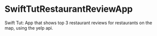 # SwiftTutRestaurantReviewApp
Swift Tut: App that shows top 3 restaurant reviews for restaurants on the map, using the yelp api.
